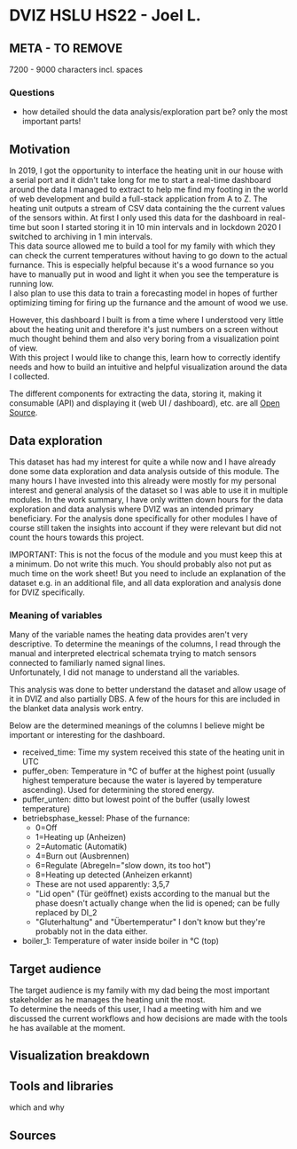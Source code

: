 # DVIZ HSLU HS22 - Joel L.

## META - TO REMOVE

7200 - 9000 characters incl. spaces

### Questions

- how detailed should the data analysis/exploration part be?
  only the most important parts!

## Motivation

In 2019, I got the opportunity to interface the heating unit in our house with a serial port
and it didn't take long for me to start a real-time dashboard around the data I managed to extract
to help me find my footing in the world of web development and build a full-stack application from A to Z.
The heating unit outputs a stream of CSV data containing the the current values of the sensors within.
At first I only used this data for the dashboard in real-time but soon I started storing it in 10 min intervals
and in lockdown 2020 I switched to archiving in 1 min intervals. \
This data source allowed me to build a tool for my family with which they can check the current temperatures
without having to go down to the actual furnance.
This is especially helpful because it's a wood furnance so you have to manually put in wood and
light it when you see the temperature is running low. \
I also plan to use this data to train a forecasting model in hopes of further optimizing timing
for firing up the furnance and the amount of wood we use.

However, this dashboard I built is from a time where I understood very little about the heating unit and therefore it's
just numbers on a screen without much thought behind them and also very boring from a visualization point of view. \
With this project I would like to change this, learn how to correctly identify needs and how to build an
intuitive and helpful visualization around the data I collected.

The different components for extracting the data, storing it, making it consumable (API) and displaying it (web UI / dashboard),
etc. are all [Open Source](https://github.com/Joelius300/HeatingDataMonitor#Journey).

## Data exploration

This dataset has had my interest for quite a while now and I have already done some data exploration
and data analysis outside of this module. The many hours I have invested into this already were mostly
for my personal interest and general analysis of the dataset so I was able to use it in multiple modules.
In the work summary, I have only written down hours for the data exploration and data analysis where
DVIZ was an intended primary beneficiary. For the analysis done specifically for other modules I have of
course still taken the insights into account if they were relevant but did not count the hours towards
this project.

IMPORTANT: This is not the focus of the module and you must keep this at a minimum. Do not write this much.
You should probably also not put as much time on the work sheet! But you need to include an explanation of the
dataset e.g. in an additional file, and all data exploration and analysis done for DVIZ specifically.

### Meaning of variables

Many of the variable names the heating data provides aren't very descriptive. To determine the meanings of the columns,
I read through the manual and interpreted electrical schemata trying to match sensors connected to familiarly named signal lines. \
Unfortunately, I did not manage to understand all the variables.

This analysis was done to better understand the dataset and allow usage of it in DVIZ and also partially DBS.
A few of the hours for this are included in the blanket data analysis work entry.

Below are the determined meanings of the columns I believe might be important or interesting for the dashboard.

- received_time: Time my system received this state of the heating unit in UTC
- puffer_oben: Temperature in °C of buffer at the highest point (usually highest temperature because the water is layered by temperature ascending). Used for determining the stored energy.
- puffer_unten: ditto but lowest point of the buffer (usally lowest temperature)
- betriebsphase_kessel: Phase of the furnance: 
  - 0=Off
  - 1=Heating up (Anheizen)
  - 2=Automatic (Automatik)
  - 4=Burn out (Ausbrennen)
  - 6=Regulate (Abregeln="slow down, its too hot")
  - 8=Heating up detected (Anheizen erkannt)
  - These are not used apparently: 3,5,7
  - "Lid open" (Tür geöffnet) exists according to the manual but the phase doesn't actually change when the lid is opened; can be fully replaced by DI_2
  - "Gluterhaltung" and "Übertemperatur" I don't know but they're probably not in the data either.
- boiler_1: Temperature of water inside boiler in °C (top)


## Target audience

The target audience is my family with my dad being the most important stakeholder as he manages the heating unit the most. \
To determine the needs of this user, I had a meeting with him and we discussed the current workflows and how decisions are made
with the tools he has available at the moment.

## Visualization breakdown

## Tools and libraries

which and why

## Sources
